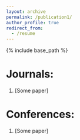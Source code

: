 ```yaml
---
layout: archive
permalink: /publication1/
author_profile: true
redirect_from:
  - /resume
---
```


{% include base_path %}

Journals:
======
1. [Some paper]   


Conferences:
======
1. [Some paper]     




